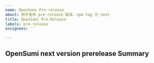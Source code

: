 ```yaml
---
name: OpenSumi Pre-release
about: 用于发布 pre-release 版本，npm tag 为 next
title: OpenSumi Pre-Release
labels: pre-release
assignees: ''

---
```


## OpenSumi next version prerelease Summary
<!-- 请勿直接编辑正文，next 版本发布后机器人会自动填充 -->
